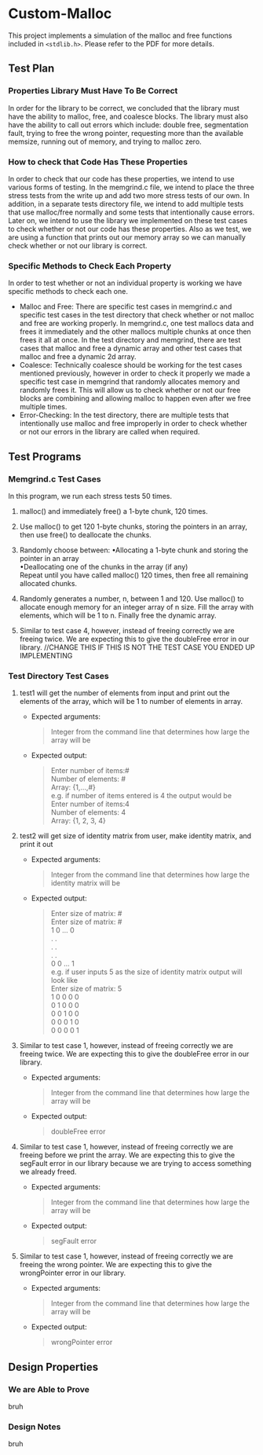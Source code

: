 # Custom-Malloc
This project implements a simulation of the malloc and free functions included in `<stdlib.h>`. Please refer to the PDF for more details.
## Test Plan

### Properties Library Must Have To Be Correct

In order for the library to be correct, we concluded that the library must have the ability to malloc, free, and coalesce blocks. The library must also have the ability to call out errors which include: double free, segmentation fault, trying to free the wrong pointer, requesting more than the available memsize, running out of memory, and trying to malloc zero.

### How to check that Code Has These Properties

In order to check that our code has these properties, we intend to use various forms of testing. In the memgrind.c file, we intend to place the three stress tests from the write up and add two more stress tests of our own. In addition, in a separate tests directory file, we intend to add multiple tests that use malloc/free normally and some tests that intentionally cause errors. Later on, we intend to use the library we implemented on these test cases to check whether or not our code has these properties. Also as we test, we are using a function that prints out our memory array so we can manually check whether or not our library is correct.

### Specific Methods to Check Each Property

In order to test whether or not an individual property is working we have specific methods to check each one.
- Malloc and Free: There are specific test cases in memgrind.c and specific test cases in the test directory that check whether or not malloc and free are working properly. In memgrind.c, one test mallocs data and frees it immediately and the other mallocs multiple chunks at once then frees it all at once. In the test directory and memgrind, there are test cases that malloc and free a dynamic array and other test cases that malloc and free a dynamic 2d array.
- Coalesce: Technically coalesce should be working for the test cases mentioned previously, however in order to check it properly we made a specific test case in memgrind that randomly allocates memory and randomly frees it. This will allow us to check whether or not our free blocks are combining and allowing malloc to happen even after we free multiple times.
- Error-Checking: In the test directory, there are multiple tests that intentionally use malloc and free improperly in order to check whether or not our errors in the library are called when required.

## Test Programs

### Memgrind.c Test Cases
In this program, we run each stress tests 50 times.
1. malloc()  and immediately  free()  a 1-byte chunk, 120 times.

2. Use  malloc()  to get 120 1-byte chunks, storing the pointers in an array, then use  free()  to  deallocate the chunks.

3. Randomly choose between:
•Allocating a 1-byte chunk and storing the pointer in an array  
•Deallocating one of the chunks in the array (if any)  
Repeat until you have called  malloc()  120 times, then free all remaining allocated chunks.

4. Randomly generates a number, n, between 1 and 120. Use malloc() to allocate enough memory for an integer array of n size. Fill the array with elements, which will be 1 to n. Finally free the dynamic array.

5. Similar to test case 4, however, instead of freeing correctly we are freeing twice. We are expecting this to give the doubleFree error in our library. //CHANGE THIS IF THIS IS NOT THE TEST CASE YOU ENDED UP IMPLEMENTING

### Test Directory Test Cases
1. test1 will get the number of elements from input and print out the elements of the array, which will be 1 to number of elements in array.
	- Expected arguments: 
		>Integer from the command line that determines how large the array will be
	- Expected output:
		>Enter number of items:#<br />
		>Number of elements: #<br />
		>Array: {1,...,#}<br />
		>e.g. if number of items entered is 4 the output would be<br />
		>Enter number of items:4<br />
		>Number of elements: 4<br />
		>Array: {1, 2, 3, 4}<br />
	
2. test2 will get size of identity matrix from user, make identity matrix, and print it out
	- Expected arguments:
		> Integer from the command line that determines how large the identity matrix will be
	- Expected output:
		> Enter size of matrix: # <br />
		> Enter size of matrix: #<br />
		1 0 ... 0 <br />
		. . <br />
		. . <br />
		. . <br />
		0 0 ... 1 <br />
		e.g. if user inputs 5 as the size of identity matrix output will look like <br />
		Enter size of matrix: 5 <br />
		1 0 0 0 0 <br />
		0 1 0 0 0 <br />
		0 0 1 0 0 <br />
		0 0 0 1 0 <br />
		0 0 0 0 1 <br />
	
3. Similar to test case 1, however, instead of freeing correctly we are freeing twice. We are expecting this to give the doubleFree error in our library.
	- Expected arguments: 
		>Integer from the command line that determines how large the array will be
	- Expected output:
		> doubleFree error
	
4. Similar to test case 1, however, instead of freeing correctly we are freeing before we print the array. We are expecting this to give the segFault error in our library because we are trying to access something we already freed.
	- Expected arguments: 
		>Integer from the command line that determines how large the array will be
	- Expected output:
		> segFault error
	
5. Similar to test case 1, however, instead of freeing correctly we are freeing the wrong pointer. We are expecting this to give the wrongPointer error in our library.
	- Expected arguments: 
		>Integer from the command line that determines how large the array will be
	- Expected output:
		> wrongPointer error
## Design Properties 

### We are Able to Prove

bruh

### Design Notes

bruh
